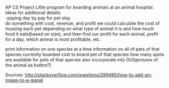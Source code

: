 AP CS Project
Little program for boarding animals at an animal hospital.
<br />
Ideas for additional details:
<br />
-paying day by pay for pet stay
<br />
do something with cost, revenue, and profit
  we could calculate the cost of housing each pet depending on what type of animal it is and how much food it eats(based on size), and
  then find our profit for each animal, profit for a day, which animal is most profitable, etc.
  
print information on one species at a time
  information on all of pets of that species currently boarded
  cost to board pet of that species
  how many spots are available for pets of that species
  also incorporate into GUI(pictures of the animal as button?)

Sources:
http://stackoverflow.com/questions/299495/how-to-add-an-image-to-a-jpanel<br />
